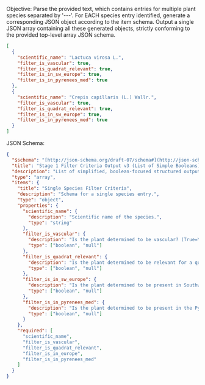Objective: Parse the provided text, which contains entries for multiple plant species separated by '---'. For EACH species entry identified, generate a corresponding JSON object according to the item schema. Output a single JSON array containing all these generated objects, strictly conforming to the provided top-level array JSON schema.

```json
[
  {
    "scientific_name": "Lactuca virosa L.",
    "filter_is_vascular": true,
    "filter_is_quadrat_relevant": true,
    "filter_is_in_sw_europe": true,
    "filter_is_in_pyrenees_med": true
  },
  {
    "scientific_name": "Crepis capillaris (L.) Wallr.",
    "filter_is_vascular": true,
    "filter_is_quadrat_relevant": true,
    "filter_is_in_sw_europe": true,
    "filter_is_in_pyrenees_med": true
  }
]
```

JSON Schema:
```json
{
  "$schema": "[http://json-schema.org/draft-07/schema#](http://json-schema.org/draft-07/schema#)",
  "title": "Stage 1 Filter Criteria Output v3 (List of Simple Booleans)",
  "description": "List of simplified, boolean-focused structured outputs for initial species filtering. Null represents Uncertain/Not Found.",
  "type": "array",
  "items": {
    "title": "Single Species Filter Criteria",
    "description": "Schema for a single species entry.",
    "type": "object",
    "properties": {
      "scientific_name": {
        "description": "Scientific name of the species.",
        "type": "string"
      },
      "filter_is_vascular": {
        "description": "Is the plant determined to be vascular? (True=Yes, False=No, Null=Uncertain/NotFound).",
        "type": ["boolean", "null"]
      },
      "filter_is_quadrat_relevant": {
        "description": "Is the plant determined to be relevant for a quadrat based on habit/size? (True=Yes, False=No, Null=Uncertain/NotFound).",
        "type": ["boolean", "null"]
      },
      "filter_is_in_sw_europe": {
        "description": "Is the plant determined to be present in Southwestern Europe? (True=Yes, False=No, Null=Uncertain/NotFound).",
        "type": ["boolean", "null"]
      },
      "filter_is_in_pyrenees_med": {
        "description": "Is the plant determined to be present in the Pyrenees or Med. Basin? (True=Yes, False=No, Null=Uncertain/NotFound).",
        "type": ["boolean", "null"]
      }
    },
    "required": [
      "scientific_name",
      "filter_is_vascular",
      "filter_is_quadrat_relevant",
      "filter_is_in_europe",
      "filter_is_in_pyrenees_med"
    ]
  }
}
```